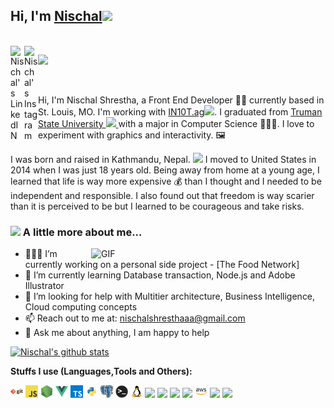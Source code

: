 <h2> Hi, I'm <a href="https://nischalstha.github.io/">Nischal</a><img src="https://media.giphy.com/media/mGcNjsfWAjY5AEZNw6/giphy.gif" width="50"></h2>

<br/>
<a href="https://www.linkedin.com/in/nischalstha">
  <img align="left" alt="Nischal's LinkedIN" width="22px" src="https://cdn.jsdelivr.net/npm/simple-icons@v3/icons/linkedin.svg" />
</a>
<a href="https://www.instagram.com/nischalshresthaa/">
  <img align="left" alt="Nischal's Instagram" width="22px" src="https://cdn.jsdelivr.net/npm/simple-icons@v3/icons/instagram.svg" />
</a>

![](https://visitor-badge.glitch.me/badge?page_id=nischalstha)

<br />

Hi, I'm Nischal Shrestha, a Front End Developer 👨‍🎨 currently based in St. Louis, MO. I'm working with <a href="https://in10t.ag/">IN10T.ag</a><img src="https://media.giphy.com/media/WUlplcMpOCEmTGBtBW/giphy.gif" width="30">. I graduated from <a href="https://truman.edu/">Truman State University <img src="https://tmn.truman.edu/wp-content/uploads/2020/03/unnamed.jpg" width="30"> </a> with a major in Computer Science 🧑🏻‍💻. I love to experiment with graphics and interactivity. 🖼️

I was born and raised in Kathmandu, Nepal. <img src="https://www.animatedimages.org/data/media/839/animated-nepal-flag-image-0007.gif" width="20"> I moved to United States in 2014 when I was just 18 years old. Being away from home at a young age, I learned that life is way more expensive 💰 than I thought and I needed to be independent and responsible. I also found out that freedom is way scarier than it is perceived to be but I learned to be courageous and take risks.
<br/>

### <img src="https://media.giphy.com/media/VgCDAzcKvsR6OM0uWg/giphy.gif" width="50"> A little more about me... 

<img align="right" alt="GIF" src="https://media.giphy.com/media/IpeYSEZshTefe/giphy.gif" width="375"/>

- 👨🏽‍💻 I’m currently working on a personal side project - [The Food Network]
- 🌱 I’m currently learning Database transaction, Node.js and Adobe Illustrator
- 🤔 I’m looking for help with Multitier architecture, Business Intelligence, Cloud computing concepts
- 📫 Reach out to me at: nischalshresthaaa@gmail.com
- 💬 Ask me about anything, I am happy to help

[![Nischal's github stats](https://github-readme-stats.anuraghazra1.vercel.app/api?username=nischalstha&show_icons=true&title_color=fff&icon_color=79ff97&text_color=9f9f9f&bg_color=151515)](https://github.com/anuraghazra/github-readme-stats)

**Stuffs I use (Languages,Tools and Others):**  

<code><img height="20" src="https://raw.githubusercontent.com/github/explore/80688e429a7d4ef2fca1e82350fe8e3517d3494d/topics/git/git.png"></code>
<code><img height="20" src="https://raw.githubusercontent.com/github/explore/80688e429a7d4ef2fca1e82350fe8e3517d3494d/topics/javascript/javascript.png"></code>
<code><img height="20" src="https://raw.githubusercontent.com/github/explore/80688e429a7d4ef2fca1e82350fe8e3517d3494d/topics/nodejs/nodejs.png"></code>
<code><img height="20" src="https://raw.githubusercontent.com/github/explore/80688e429a7d4ef2fca1e82350fe8e3517d3494d/topics/vue/vue.png"></code>
<code><img height="20" src="https://raw.githubusercontent.com/github/explore/80688e429a7d4ef2fca1e82350fe8e3517d3494d/topics/typescript/typescript.png"></code>
<code><img height="20" src="https://raw.githubusercontent.com/github/explore/80688e429a7d4ef2fca1e82350fe8e3517d3494d/topics/python/python.png"></code>
<code><img height="20" src="https://raw.githubusercontent.com/github/explore/80688e429a7d4ef2fca1e82350fe8e3517d3494d/topics/postgresql/postgresql.png"></code>
<code><img height="20" src="https://raw.githubusercontent.com/github/explore/80688e429a7d4ef2fca1e82350fe8e3517d3494d/topics/terminal/terminal.png"></code>
<code><img height="20" src="https://raw.githubusercontent.com/github/explore/80688e429a7d4ef2fca1e82350fe8e3517d3494d/topics/linux/linux.png"></code>
<code><img height="20" src="https://cdn4.iconfinder.com/data/icons/logos-and-brands/512/184_Jira_logo_logos-512.png"></code>
<code><img height="20" src="https://media.githubusercontent.com/media/microsoft/vscode-docs/master/images/logo-stable.png"></code>
<code><img height="20" src="https://camo.githubusercontent.com/66a1645d7bba4fb68b45ecb54d914787c6c61fb1/68747470733a2f2f6173736574732e676574706f73746d616e2e636f6d2f636f6d6d6f6e2d73686172652f706f73746d616e2d6c6f676f2d686f72697a6f6e74616c2d333230783133322e706e67"></code>
<code><img height="20" src="https://avatars0.githubusercontent.com/u/878437?s=200&v=4"></code>
<code><img height="20" src="https://raw.githubusercontent.com/github/explore/fbceb94436312b6dacde68d122a5b9c7d11f9524/topics/aws/aws.png"></code>
<code><img height="20" src="https://discord.com/assets/41484d92c876f76b20c7f746221e8151.svg"></code>
<code><img height="20" src="https://cdn.icon-icons.com/icons2/2415/PNG/512/trello_plain_logo_icon_146319.png"></code>
